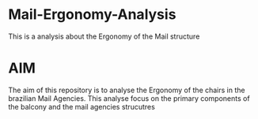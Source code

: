 # Mail-Ergonomy-Analysis
This is a analysis about the Ergonomy of the Mail structure

# AIM

The aim of this repository is to analyse the Ergonomy of the chairs in the brazilian Mail Agencies. This analyse focus on the primary components of the balcony and the mail agencies strucutres
